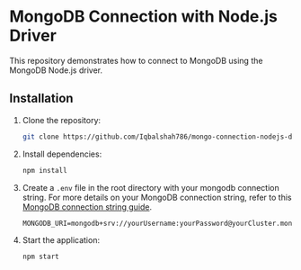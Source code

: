 # MongoDB Connection with Node.js Driver

This repository demonstrates how to connect to MongoDB using the MongoDB Node.js driver.

## Installation

1. Clone the repository:

   ```bash
   git clone https://github.com/Iqbalshah786/mongo-connection-nodejs-driver.git
   ```

2. Install dependencies:

   ```bash
   npm install
   ```

3. Create a `.env` file in the root directory with your mongodb connection string. For more details on your MongoDB connection string, refer to this [MongoDB connection string guide](https://www.mongodb.com/resources/products/fundamentals/mongodb-connection-string#:~:text=The%20MongoDB%20connection%20string%20for,port%20number%20you%20are%20using).

   ```plaintext
   MONGODB_URI=mongodb+srv://yourUsername:yourPassword@yourCluster.mongodb.net/yourDatabase
   ```

4. Start the application:

   ```bash
   npm start
   ```
